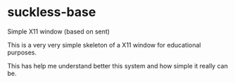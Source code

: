 # suckless-base
Simple X11 window (based on sent)

This is a very very simple skeleton of a X11 window for educational purposes.

This has help me understand better this system and how simple it really can be.
